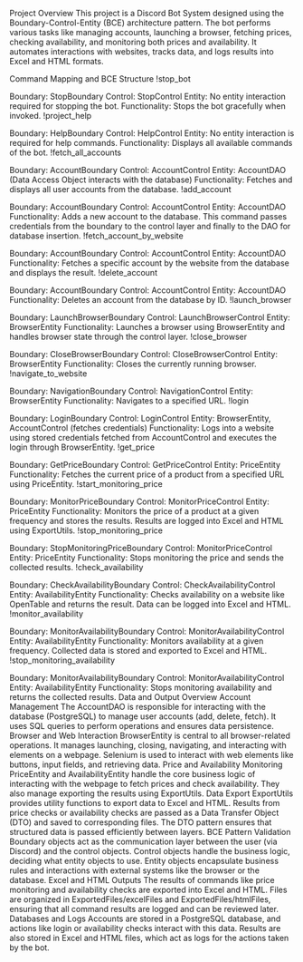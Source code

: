 Project Overview
This project is a Discord Bot System designed using the Boundary-Control-Entity (BCE) architecture pattern. The bot performs various tasks like managing accounts, launching a browser, fetching prices, checking availability, and monitoring both prices and availability. It automates interactions with websites, tracks data, and logs results into Excel and HTML formats.

Command Mapping and BCE Structure
!stop_bot

Boundary: StopBoundary
Control: StopControl
Entity: No entity interaction required for stopping the bot.
Functionality: Stops the bot gracefully when invoked.
!project_help

Boundary: HelpBoundary
Control: HelpControl
Entity: No entity interaction is required for help commands.
Functionality: Displays all available commands of the bot.
!fetch_all_accounts

Boundary: AccountBoundary
Control: AccountControl
Entity: AccountDAO (Data Access Object interacts with the database)
Functionality: Fetches and displays all user accounts from the database.
!add_account

Boundary: AccountBoundary
Control: AccountControl
Entity: AccountDAO
Functionality: Adds a new account to the database. This command passes credentials from the boundary to the control layer and finally to the DAO for database insertion.
!fetch_account_by_website

Boundary: AccountBoundary
Control: AccountControl
Entity: AccountDAO
Functionality: Fetches a specific account by the website from the database and displays the result.
!delete_account

Boundary: AccountBoundary
Control: AccountControl
Entity: AccountDAO
Functionality: Deletes an account from the database by ID.
!launch_browser

Boundary: LaunchBrowserBoundary
Control: LaunchBrowserControl
Entity: BrowserEntity
Functionality: Launches a browser using BrowserEntity and handles browser state through the control layer.
!close_browser

Boundary: CloseBrowserBoundary
Control: CloseBrowserControl
Entity: BrowserEntity
Functionality: Closes the currently running browser.
!navigate_to_website

Boundary: NavigationBoundary
Control: NavigationControl
Entity: BrowserEntity
Functionality: Navigates to a specified URL.
!login

Boundary: LoginBoundary
Control: LoginControl
Entity: BrowserEntity, AccountControl (fetches credentials)
Functionality: Logs into a website using stored credentials fetched from AccountControl and executes the login through BrowserEntity.
!get_price

Boundary: GetPriceBoundary
Control: GetPriceControl
Entity: PriceEntity
Functionality: Fetches the current price of a product from a specified URL using PriceEntity.
!start_monitoring_price

Boundary: MonitorPriceBoundary
Control: MonitorPriceControl
Entity: PriceEntity
Functionality: Monitors the price of a product at a given frequency and stores the results. Results are logged into Excel and HTML using ExportUtils.
!stop_monitoring_price

Boundary: StopMonitoringPriceBoundary
Control: MonitorPriceControl
Entity: PriceEntity
Functionality: Stops monitoring the price and sends the collected results.
!check_availability

Boundary: CheckAvailabilityBoundary
Control: CheckAvailabilityControl
Entity: AvailabilityEntity
Functionality: Checks availability on a website like OpenTable and returns the result. Data can be logged into Excel and HTML.
!monitor_availability

Boundary: MonitorAvailabilityBoundary
Control: MonitorAvailabilityControl
Entity: AvailabilityEntity
Functionality: Monitors availability at a given frequency. Collected data is stored and exported to Excel and HTML.
!stop_monitoring_availability

Boundary: MonitorAvailabilityBoundary
Control: MonitorAvailabilityControl
Entity: AvailabilityEntity
Functionality: Stops monitoring availability and returns the collected results.
Data and Output Overview
Account Management
The AccountDAO is responsible for interacting with the database (PostgreSQL) to manage user accounts (add, delete, fetch). It uses SQL queries to perform operations and ensures data persistence.
Browser and Web Interaction
BrowserEntity is central to all browser-related operations. It manages launching, closing, navigating, and interacting with elements on a webpage. Selenium is used to interact with web elements like buttons, input fields, and retrieving data.
Price and Availability Monitoring
PriceEntity and AvailabilityEntity handle the core business logic of interacting with the webpage to fetch prices and check availability. They also manage exporting the results using ExportUtils.
Data Export
ExportUtils provides utility functions to export data to Excel and HTML. Results from price checks or availability checks are passed as a Data Transfer Object (DTO) and saved to corresponding files. The DTO pattern ensures that structured data is passed efficiently between layers.
BCE Pattern Validation
Boundary objects act as the communication layer between the user (via Discord) and the control objects.
Control objects handle the business logic, deciding what entity objects to use.
Entity objects encapsulate business rules and interactions with external systems like the browser or the database.
Excel and HTML Outputs
The results of commands like price monitoring and availability checks are exported into Excel and HTML. Files are organized in ExportedFiles/excelFiles and ExportedFiles/htmlFiles, ensuring that all command results are logged and can be reviewed later.
Databases and Logs
Accounts are stored in a PostgreSQL database, and actions like login or availability checks interact with this data. Results are also stored in Excel and HTML files, which act as logs for the actions taken by the bot.